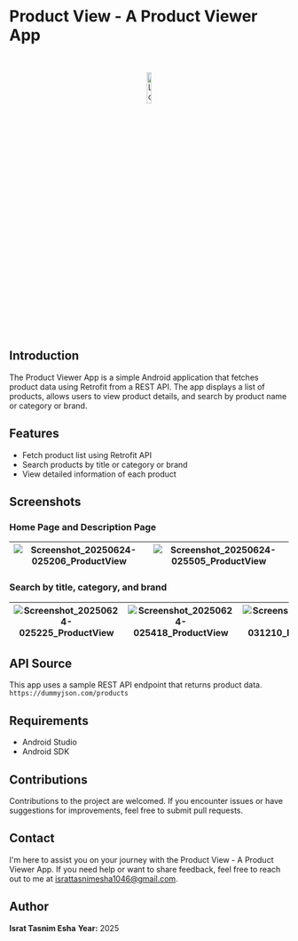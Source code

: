 # Product View - A Product Viewer App

<br>
<p align="center">
  <img src="https://github.com/user-attachments/assets/72010758-9a29-4cb6-960a-9a158b7fcd0b" alt="Logo" width="12%">
</p>

## Introduction

The Product Viewer App is a simple Android application that fetches product data using Retrofit from a REST API. The app displays a list of products, allows users to view product details, and search by product name or category or brand.

## Features
- Fetch product list using Retrofit API
- Search products by title or category or brand
- View detailed information of each product

## Screenshots

### Home Page and Description Page

| ![Screenshot_20250624-025206_ProductView](https://github.com/user-attachments/assets/08f13ca1-a08f-4555-97f6-d6547f531b4d) | ![Screenshot_20250624-025505_ProductView](https://github.com/user-attachments/assets/4419090e-6034-4df7-a7f9-97053fefa18a) |
|---|---|

### Search by title, category, and brand

| ![Screenshot_20250624-025225_ProductView](https://github.com/user-attachments/assets/35bffa43-307a-4ac6-b5e3-9614d0f1872e) | ![Screenshot_20250624-025418_ProductView](https://github.com/user-attachments/assets/9a03dfa9-1d86-49fb-82e5-119f373456a2) | ![Screenshot_20250624-031210_ProductView](https://github.com/user-attachments/assets/4435bb58-cc34-4168-9e1b-b0a5293501b6) |
|---|---|---|

## API Source

This app uses a sample REST API endpoint that returns product data.
`https://dummyjson.com/products`

## Requirements

- Android Studio
- Android SDK

## Contributions

Contributions to the project are welcomed. If you encounter issues or have suggestions for improvements, feel free to submit pull requests.

## Contact

I'm here to assist you on your journey with the Product View - A Product Viewer App. If you need help or want to share feedback, feel free to reach out to me at [israttasnimesha1046@gmail.com](mailto:israttasnimesha1046@gmail.com).

## Author

**Israt Tasnim Esha**
**Year:** 2025
